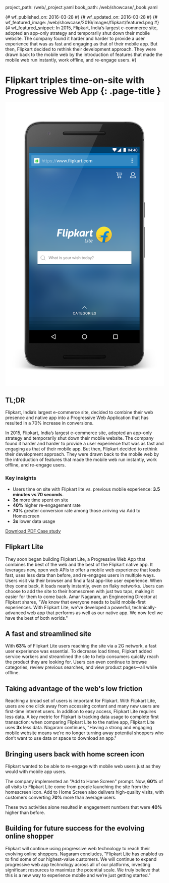 project_path: /web/_project.yaml
book_path: /web/showcase/_book.yaml

{# wf_published_on: 2016-03-28 #}
{# wf_updated_on: 2016-03-28 #}
{# wf_featured_image: /web/showcase/2016/images/flipkart/featured.png #}
{# wf_featured_snippet: In 2015, Flipkart, India’s largest e-commerce site, adopted an app-only strategy and temporarily shut down their mobile website. The company found it harder and harder to provide a user experience that was as fast and engaging as that of their mobile app. But then, Flipkart decided to rethink their development approach. They were drawn back to the mobile web by the introduction of features that made the mobile web run instantly, work offline, and re-engage users. #}

# Flipkart triples time-on-site with Progressive Web App {: .page-title }

<img src="images/flipkart/flipkart.png" class="attempt-right">

## TL;DR

Flipkart, India’s largest e-commerce site, decided to combine their web
presence and native app into a Progressive Web Application that has resulted
in a 70% increase in conversions.

In 2015, Flipkart, India’s largest e-commerce site, adopted an app-only
strategy and temporarily shut down their mobile website. The company found it
harder and harder to provide a user experience that was as fast and engaging
as that of their mobile app. But then, Flipkart decided to rethink their
development approach. They were drawn back to the mobile web by the
introduction of features that made the mobile web run instantly, work offline,
and re-engage users.

### Key insights

* Users time on site with Flipkart lite vs. previous mobile experience:
  **3.5 minutes vs 70 seconds**.
* **3x** more time spent on site
* **40%** higher re-engagement rate
* **70%** greater conversion rate among those arriving via Add to Homescreen
* **3x** lower data usage

<a class="button button-primary" href="pdfs/flipkart.pdf">
  Download PDF Case study
</a>

## Flipkart Lite

They soon began building Flipkart Lite, a Progressive Web App that
combines the best of the web and the best of the Flipkart native app.
It leverages new, open web APIs to offer a mobile web experience
that loads fast, uses less data than before, and re-engages users in
multiple ways. Users visit via their browser and find a fast app-like user
experience. When they come back, it loads nearly instantly, even on flaky
networks. Users can choose to add the site to their homescreen with
just two taps, making it easier for them to come back. Amar Nagaram,
an Engineering Director at Flipkart shares, "We know that everyone needs
to build mobile-first experiences. With Flipkart Lite, we've developed a
powerful, technically-advanced web app that performs as well as our
native app. We now feel we have the best of both worlds."

## A fast and streamlined site

With **63%** of Flipkart Lite users reaching the site via a 2G network, a fast
user experience was essential. To decrease load times, Flipkart added
service workers and streamlined the site to help consumers quickly reach
the product they are looking for. Users can even continue to browse
categories, review previous searches, and view product pages—all
while offline.

## Taking advantage of the web's low friction

Reaching a broad set of users is important for Flipkart. With Flipkart Lite,
users are one click away from accessing content and many new users are
first-time internet users. In addition to easy access, Flipkart Lite requires
less data. A key metric for Flipkart is tracking data usage to complete first
transaction: when comparing Flipkart Lite to the native app, Flipkart Lite
uses **3x** less data. Nagaram continues, "Having a strong and engaging
mobile website means we’re no longer turning away potential shoppers
who don’t want to use data or space to download an app."

## Bringing users back with home screen icon

Flipkart wanted to be able to re-engage with mobile web users just as they
would with mobile app users.

The company implemented an "Add to Home Screen" prompt. Now, **60%**
of all visits to Flipkart Lite come from people launching the site from the
homescreen icon. Add to Home Screen also delivers high-quality visits,
with customers converting **70%** more than average users.

These two activities alone resulted in engagement numbers that were **40%**
higher than before.

## Building for future success for the evolving online shopper

Flipkart will continue using progressive web technology to reach their
evolving online shoppers. Nagaram concludes, "Flipkart Lite has enabled
us to find some of our highest-value customers. We will continue to expand
progressive web app technology across all of our platforms, investing
significant resources to maximize the potential scale. We truly believe that
this is a new way to experience mobile and we’re just getting started."



